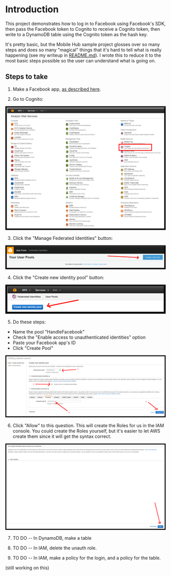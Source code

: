 # Introduction
This project demonstrates how to log in to Facebook using Facebook's SDK, then pass the Facebook token to Cognito to receive a Cognito token, then write to a DynamoDB table using the Cognito token as the hash key.

It's pretty basic, but the Mobile Hub sample project glosses over so many steps and does so many "magical" things that it's hard to tell what is really happening (see my writeup in [README.md](README.md)). I wrote this to reduce it to the most basic steps possible so the user can understand what is going on.

## Steps to take

1) Make a Facebook app,  [as described here](README.md#creating-a-facebook-app-id).

2) Go to Cognito:

![alt text](https://github.com/jvtoomey/aws-cognito-dynamodb-swift-fb/raw/master/DocumentationImages/23.png "Click on Cognito")

3) Click the "Manage Federated Identities" button:

![alt text](https://github.com/jvtoomey/aws-cognito-dynamodb-swift-fb/raw/master/DocumentationImages/53.png "Federated Identities")

4) Click the "Create new identity pool" button:

![alt text](https://github.com/jvtoomey/aws-cognito-dynamodb-swift-fb/raw/master/DocumentationImages/54.png "Identity pool")

5) Do these steps:
* Name the pool "HandleFacebook"
* Check the "Enable access to unauthenticated identities" option
* Paste your Facebook app's ID
* Click "Create Pool"

![alt text](https://github.com/jvtoomey/aws-cognito-dynamodb-swift-fb/raw/master/DocumentationImages/55.png "New pool")

6) Click "Allow" to this question. This will create the Roles for us in the IAM console. You could create the Roles yourself, but it's easier to let AWS create them since it will get the syntax correct.

![alt text](https://github.com/jvtoomey/aws-cognito-dynamodb-swift-fb/raw/master/DocumentationImages/56.png "Allow Cognito")

7) TO DO -- In DynamoDB, make a table

8) TO DO -- In IAM, delete the unauth role.

9) TO DO -- In IAM, make a policy for the login, and a policy for the table.

(still working on this)
